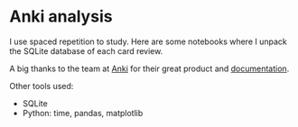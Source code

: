 # Anki analysis

I use spaced repetition to study. Here are some notebooks where I unpack the SQLite database of each card review.

A big thanks to the team at [Anki](https://apps.ankiweb.net/) for their great product and [documentation](https://github.com/ankidroid/Anki-Android/wiki/Database-Structure).

Other tools used:

- SQLite
- Python: time, pandas, matplotlib
